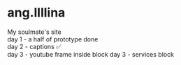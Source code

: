 # ang.llllina
My soulmate's site <br>
day 1 - a half of prototype done <br>
day 2 - captions &#9989; <br>
day 3 - youtube frame inside block
day 3 - services block
